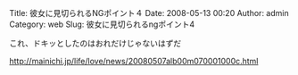 Title: 彼女に見切られるNGポイント４
Date: 2008-05-13 00:20
Author: admin
Category: web
Slug: 彼女に見切られるngポイント4

これ、ドキッとしたのはおれだけじゃないはずだ

<http://mainichi.jp/life/love/news/20080507alb00m070001000c.html>
